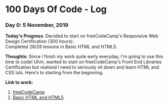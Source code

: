 # 100 Days Of Code - Log

### Day 0: 5 November, 2019

**Today's Progress**: Decided to start on freeCodeCamp's Responsive Web Design Certification (300 hours).    
Completed 28/28 lessons in Basic HTML and HTML5.

**Thoughts:** Since I finish my work quite early everyday, I'm going to use this time to code! Uhm, wanted to start on freeCodeCamp's Front End Libraries Certification but realised I need to seriously sit down and learn HTML and CSS luls. Here's to starting from the beginning.

**Link to work:** 
1. [freeCodeCamp](https://www.freecodecamp.org/learn/)
2. [Basic HTML and HTML5](https://www.freecodecamp.org/learn/responsive-web-design/basic-html-and-html5/)
